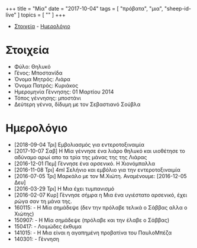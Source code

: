 +++
title = "Μία"
date = "2017-10-04"
tags = [ "πρόβατα", "μια", "sheep-id-live" ]
topics = [ "" ]
+++

- [Στοιχεία](#org067f7c4)
          - [Ημερολόγιο](#org9b7e527)


<a id="org067f7c4"></a>

# Στοιχεία

-   Φύλο: Θηλυκό
-   Γένος: Μποστανίδα
-   Όνομα Μητρός: Λιάρα
-   Όνομα Πατρός: Κυριάκος
-   Ημερομηνία Γέννησης: 01 Μαρτίου 2014
-   Τόπος γέννησης: μποστάνι
-   Δεύτερη γέννα, δίδυμη με τον Σεβαστιανό Σούβλα


<a id="org9b7e527"></a>

# Ημερολόγιο

-   <span class="timestamp-wrapper"><span class="timestamp">[2018-09-04 Τρι] </span></span> Εμβολιασμός για εντεροτοξιναιμία
-   <span class="timestamp-wrapper"><span class="timestamp">[2017-10-07 Σαβ] </span></span> H Μία γέννησε ένα λιάρο θηλυκό και υιοθέτησε το αδύναμο αρωί απο τα τρία της μάνας της της Λιάρας
-   <span class="timestamp-wrapper"><span class="timestamp">[2016-12-01 Πεμ] </span></span> Γέννησε ένα αρσενικό. Η Χιονόμπαλλα
-   <span class="timestamp-wrapper"><span class="timestamp">[2016-11-08 Τρι] </span></span> 4ml Σελήνιο και εμβόλιο για την εντεροτοξιναιμία
-   <span class="timestamp-wrapper"><span class="timestamp">[2016-07-05 Τρι] </span></span> Μαρκάλο με τον Μ.Χιώτη. Αναμένουμε: <span class="timestamp-wrapper"><span class="timestamp">[2016-12-05 Δευ]</span></span>
-   <span class="timestamp-wrapper"><span class="timestamp">[2016-03-29 Τρι] </span></span> Η Μια έχει τυμπανισμό
-   <span class="timestamp-wrapper"><span class="timestamp">[2016-02-07 Κυρ] </span></span> Γέννησε σήμρα η Μια ένα υγιέστατο αρσενικό, έχει ρώγα σαν τη μάνα της.
-   160115: - Η Μία σημάδεψε (δεν την πρόλαβε τελικά ο Σάββας αλλα ο Χιώτης)
-   150907: - Η Μία σημάδεψε (πρόλαβε και την έλαβε ο Σάββας)
-   150417: - Λοιμώδες έκθυμα
-   141015: - Η Μια είναι η αγαπημένη προβατίνα του ΠαυλοΜπέζα
-   140301: - Γέννηση
